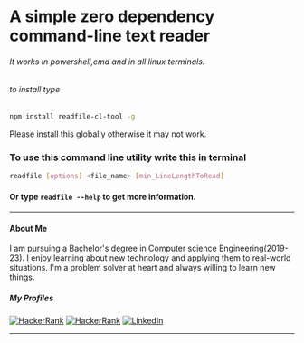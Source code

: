 # A simple zero dependency command-line text reader

###### It works in powershell,cmd and in all linux terminals.

###### to install type

```bash
npm install readfile-cl-tool -g
```
Please install this globally otherwise it may not work.
### To use this command line utility write this in terminal

```bash
readfile [options] <file_name> [min_LineLengthToRead]
```

#### Or type `readfile --help` to get more information.
---------------
#### About Me 
I am pursuing a Bachelor's degree in Computer science Engineering(2019-23). I enjoy learning about new technology and applying them to real-world situations.
I'm a problem solver at heart and always willing to learn new things.

##### My Profiles 
<a href="https://auth.geeksforgeeks.org/user/apurvkumarak/practice/"><img alt="HackerRank" src="https://img.shields.io/badge/geeksforgeeks-%230077B5.svg?style=for-the-badge&logo=geeksforgeeks&logoColor=white"/></a>
<a href="https://www.hackerrank.com/DragonBallZ99"><img alt="HackerRank" src="https://img.shields.io/badge/-Hackerrank-2EC866?style=for-the-badge&logo=HackerRank&logoColor=white"/></a>
<a href="http://www.linkedin.com/in/apurv-kumar444/"><img alt="LinkedIn" src="https://img.shields.io/badge/linkedin-%230077B5.svg?style=for-the-badge&logo=linkedin&logoColor=white"/></a>
****
